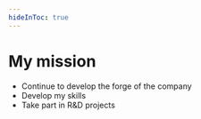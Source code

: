 ```yaml
---
hideInToc: true
---
```


# My mission

- Continue to develop the forge of the company
- Develop my skills
- Take part in R&D projects

